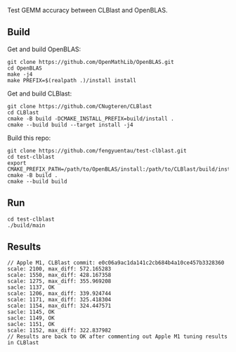 Test GEMM accuracy between CLBlast and OpenBLAS.

## Build

Get and build OpenBLAS:

```
git clone https://github.com/OpenMathLib/OpenBLAS.git
cd OpenBLAS
make -j4
make PREFIX=$(realpath .)/install install
```

Get and build CLBlast:

```
git clone https://github.com/CNugteren/CLBlast
cd CLBlast
cmake -B build -DCMAKE_INSTALL_PREFIX=build/install .
cmake --build build --target install -j4
```

Build this repo:

```
git clone https://github.com/fengyuentau/test-clblast.git
cd test-clblast
export CMAKE_PREFIX_PATH=/path/to/OpenBLAS/install:/path/to/CLBlast/build/install
cmake -B build .
cmake --build build
```

## Run

```
cd test-clblast
./build/main
```

## Results

```
// Apple M1, CLBlast commit: e0c06a9ac1da141c2cb684b4a10ce457b3328360
scale: 2100, max_diff: 572.165283
scale: 1550, max_diff: 428.167358
scale: 1275, max_diff: 355.969208
sacle: 1137, OK
scale: 1206, max_diff: 339.924744
scale: 1171, max_diff: 325.418304
scale: 1154, max_diff: 324.447571
sacle: 1145, OK
sacle: 1149, OK
sacle: 1151, OK
scale: 1152, max_diff: 322.837982
// Results are back to OK after commenting out Apple M1 tuning results in CLBlast
```
